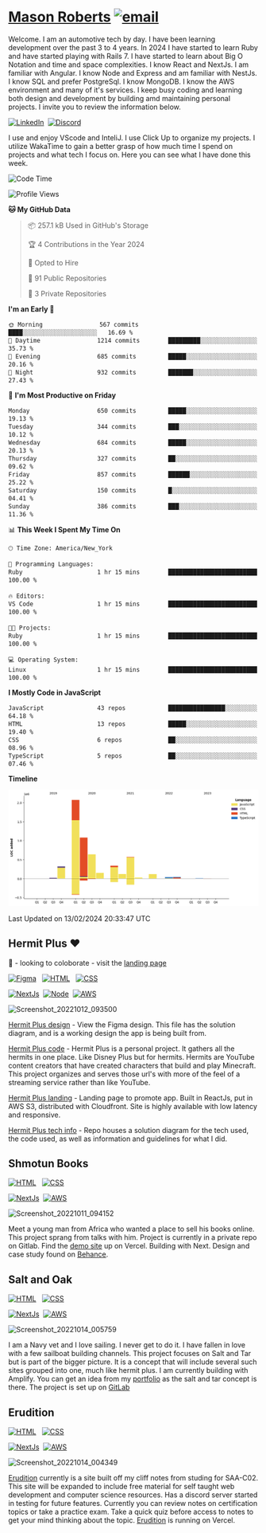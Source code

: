 # [Mason Roberts](https://mason-roberts.dev) [![email](https://img.shields.io/static/v1?label=email&message=mrobe18@gmail.com&color=blue)](https://www.mason-roberts.dev)&nbsp;
<!-- https://readme-typing-svg.herokuapp.com/demo/ -->
<!-- <p align="center">
  <a href="https://git.io/typing-svg"><img src="https://readme-typing-svg.herokuapp.com?font=Fira+Code&pause=1000&color=58a6ff&width=475&lines=Mason+Roberts+-+Developer" alt="Typing SVG" /></a>
</p> -->

Welcome. I am an automotive tech by day. I have been learning development over the past 3 to 4 years. In 2024 I have started to learn Ruby and have started playing with Rails 7. I have started to learn about Big O Notation and time and space complexities. I know React and NextJs. I am familiar with Angular. I know Node and Express and am familiar with NestJs. I know SQL and prefer PostgreSql. I know MongoDB. I know the AWS environment and many of it's services. I keep busy coding and learning both design and development by building amd maintaining personal projects. I invite you to review the information below.

[![LinkedIn](https://img.shields.io/static/v1?label=LinkedIn&message=social%20network&color=blue)](https://www.linkedin.com/in/mason-roberts-3027)&nbsp;
[![Discord](https://img.shields.io/static/v1?label=Discord&message=Erudition%20Server&color=blue)](https://discord.gg/XpzesFqhnX)&nbsp;&nbsp;

I use and enjoy VScode and InteliJ. I use Click Up to organize my projects. I utilize WakaTime to gain a better grasp of how much time I spend on projects and what tech I focus on. Here you can see what I have done this week.

<!--START_SECTION:waka-->
![Code Time](http://img.shields.io/badge/Code%20Time-1%2C958%20hrs%2020%20mins-blue)

![Profile Views](http://img.shields.io/badge/Profile%20Views-17-blue)

**🐱 My GitHub Data** 

> 📦 257.1 kB Used in GitHub's Storage 
 > 
> 🏆 4 Contributions in the Year 2024
 > 
> 💼 Opted to Hire
 > 
> 📜 91 Public Repositories 
 > 
> 🔑 3 Private Repositories 
 > 
**I'm an Early 🐤** 

```text
🌞 Morning                567 commits         ████░░░░░░░░░░░░░░░░░░░░░   16.69 % 
🌆 Daytime                1214 commits        █████████░░░░░░░░░░░░░░░░   35.73 % 
🌃 Evening                685 commits         █████░░░░░░░░░░░░░░░░░░░░   20.16 % 
🌙 Night                  932 commits         ███████░░░░░░░░░░░░░░░░░░   27.43 % 
```
📅 **I'm Most Productive on Friday** 

```text
Monday                   650 commits         █████░░░░░░░░░░░░░░░░░░░░   19.13 % 
Tuesday                  344 commits         ███░░░░░░░░░░░░░░░░░░░░░░   10.12 % 
Wednesday                684 commits         █████░░░░░░░░░░░░░░░░░░░░   20.13 % 
Thursday                 327 commits         ██░░░░░░░░░░░░░░░░░░░░░░░   09.62 % 
Friday                   857 commits         ██████░░░░░░░░░░░░░░░░░░░   25.22 % 
Saturday                 150 commits         █░░░░░░░░░░░░░░░░░░░░░░░░   04.41 % 
Sunday                   386 commits         ███░░░░░░░░░░░░░░░░░░░░░░   11.36 % 
```


📊 **This Week I Spent My Time On** 

```text
🕑︎ Time Zone: America/New_York

💬 Programming Languages: 
Ruby                     1 hr 15 mins        █████████████████████████   100.00 % 

🔥 Editors: 
VS Code                  1 hr 15 mins        █████████████████████████   100.00 % 

🐱‍💻 Projects: 
Ruby                     1 hr 15 mins        █████████████████████████   100.00 % 

💻 Operating System: 
Linux                    1 hr 15 mins        █████████████████████████   100.00 % 
```

**I Mostly Code in JavaScript** 

```text
JavaScript               43 repos            ████████████████░░░░░░░░░   64.18 % 
HTML                     13 repos            █████░░░░░░░░░░░░░░░░░░░░   19.40 % 
CSS                      6 repos             ██░░░░░░░░░░░░░░░░░░░░░░░   08.96 % 
TypeScript               5 repos             ██░░░░░░░░░░░░░░░░░░░░░░░   07.46 % 
```



**Timeline**

![Lines of Code chart](https://raw.githubusercontent.com/Developer3027/Developer3027/master/assets/bar_graph.png)


 Last Updated on 13/02/2024 20:33:47 UTC
<!--END_SECTION:waka-->

## Hermit Plus ❤
👯 - looking to coloborate - visit the [landing page](https://www.hermitplus.com)

[![Figma](https://img.shields.io/badge/Figma-design-blueviolet)](https://www.figma.com/file/1rA5nLglFEz6F1453wKwkG/Hermit-Plus?node-id=0%3A1)&nbsp;&nbsp;
[![HTML](https://img.shields.io/badge/HTML-Foundation_Code_v5-informational)](https://developer.mozilla.org/en-US/docs/Web/Guide/HTML/HTML5)&nbsp;&nbsp;
[![CSS](https://img.shields.io/badge/CSS-Cascade_Style_Sheet_v3-informational)](https://developer.mozilla.org/en-US/docs/Web/CSS)&nbsp;&nbsp;

[![NextJs](https://img.shields.io/badge/NextJs-v12-informational)](https://nextjs.org)&nbsp;
[![Node](https://img.shields.io/badge/NodeJS-v12-informational)](https://nodejs.org/en/)&nbsp;
[![AWS](https://img.shields.io/static/v1?label=AWS&message=services&color=orange)](https://aws.amazon.com/console/)

![Screenshot_20221012_093500](https://user-images.githubusercontent.com/44660994/195762837-4c174cf2-92e6-44ed-a25a-8af2b16aa47e.png)

[Hermit Plus design](https://www.figma.com/file/1rA5nLglFEz6F1453wKwkG/Hermit-Plus?node-id=0%3A1) - View the Figma design. This file has the solution diagram, and is a working design the app is being built from.

[Hermit Plus code](https://github.com/Hermit-Plus) - Hermit Plus is a personal project. It gathers all the hermits in one place. Like Disney Plus but for hermits. Hermits are YouTube content creators that have created characters that build and play Minecraft. This project organizes and serves those url's with more of the feel of a streaming service rather than like YouTube.

[Hermit Plus landing](https://www.hermitplus.com) - Landing page to promote app. Built in ReactJs, put in AWS S3, distributed with Cloudfront. Site is highly available with low latency and responsive.

[Hermit Plus tech info](https://github.com/Developer3027/hermit_contact_form_aws) - Repo houses a solution diagram for the tech used, the code used, as well as  information and guidelines for what I did.

## Shmotun Books

[![HTML](https://img.shields.io/badge/HTML-Foundation_Code_v5-informational)](https://developer.mozilla.org/en-US/docs/Web/Guide/HTML/HTML5)&nbsp;&nbsp;
[![CSS](https://img.shields.io/badge/CSS-TailwindCSS_v3-informational)](https://tailwindcss.com)&nbsp;&nbsp;

[![NextJs](https://img.shields.io/badge/NextJs-v12-informational)](https://nextjs.org)&nbsp;
[![AWS](https://img.shields.io/static/v1?label=AWS&message=services&color=orange)](https://aws.amazon.com/console/)

![Screenshot_20221011_094152](https://user-images.githubusercontent.com/44660994/195761489-44fcb399-c481-46d6-827f-e82c58e99c43.png)

Meet a young man from Africa who wanted a place to sell his books online. This project sprang from talks with him. Project is currently in a private repo on Gitlab. Find the [demo site](https://book-shop-one.vercel.app) up on Vercel. Building with Next. Design and case study found on [Behance](https://www.behance.net/gallery/107569655/LIBRARY-PUBLISHING-HOUSE).

## Salt and Oak

[![HTML](https://img.shields.io/badge/HTML-Foundation_Code_v5-informational)](https://developer.mozilla.org/en-US/docs/Web/Guide/HTML/HTML5)&nbsp;&nbsp;
[![CSS](https://img.shields.io/badge/CSS-TailwindCSS_v3-informational)](https://tailwindcss.com)&nbsp;&nbsp;

[![NextJs](https://img.shields.io/badge/NextJs-v12-informational)](https://nextjs.org)&nbsp;
[![AWS](https://img.shields.io/static/v1?label=AWS&message=services&color=orange)](https://aws.amazon.com/console/)

![Screenshot_20221014_005759](https://user-images.githubusercontent.com/44660994/195765729-f57e9f8a-0ec9-4b81-8050-e56ee4e238fc.png)

I am a Navy vet and I love sailing. I never get to do it. I have fallen in love with a few sailboat building channels. This project focuses on Salt and Tar but is part of the bigger picture. It is a concept that will include several such sites grouped into one, much like hermit plus. I am currently building with Amplify. You can get an idea from my [portfolio](https://github.com/Developer3027/mason-roberts) as the salt and tar concept is there. The project is set up on [GitLab](https://gitlab.com/swabbie/salt-and-oak)

## Erudition

[![HTML](https://img.shields.io/badge/HTML-Foundation_Code_v5-informational)](https://developer.mozilla.org/en-US/docs/Web/Guide/HTML/HTML5)&nbsp;&nbsp;
[![CSS](https://img.shields.io/badge/CSS-TailwindCSS_v3-informational)](https://tailwindcss.com)&nbsp;&nbsp;

[![NextJs](https://img.shields.io/badge/NextJs-v12-informational)](https://nextjs.org)&nbsp;
[![AWS](https://img.shields.io/static/v1?label=AWS&message=services&color=orange)](https://aws.amazon.com/console/)

![Screenshot_20221014_004349](https://user-images.githubusercontent.com/44660994/195764392-221181d8-3659-49b5-a8fc-efa5e3b1a3f5.png)

[Erudition](https://github.com/Developer3027/erudition-saa-c02) currently is a site built off my cliff notes from studing for SAA-C02. This site will be expanded to include free material for self taught web development and computer science resources. Has a discord server started in testing for future features. Currently you can review notes on certification topics or take a practice exam. Take a quick quiz before access to notes to get your mind thinking about the topic. [Erudition](https://erudition-saa-c02.vercel.app) is running on Vercel.

<!--
**Developer3027/Developer3027** Mason Roberts working on the code.

Here are some ideas to get you started:

- ✨
- 🔭 I’m currently working on ...
- 🌱 I’m currently learning ...
- 👯 I’m looking to collaborate on ...
- 🤔 I’m looking for help with ...
- 💬 Ask me about ...
- 📫 How to reach me: ...
- 😄 Pronouns: ...
- ⚡ Fun fact: ...
-->
